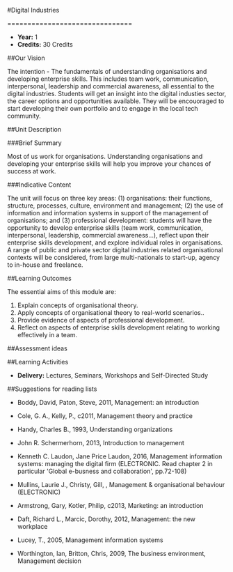 #Digital Industries
<!-- Temporary title -->
===============================

+ __Year:__ 1
+ __Credits:__ 30 Credits

##Our Vision

The intention - The fundamentals of understanding organisations and developing enterprise skills. This includes team work, communication, interpersonal, leadership and commercial awareness, all essential to the digital industries. Students will get an insight into the digital industies sector, the career options and opportunities available. They will be encouoraged to start developing their own portfolio and to engage in the local tech community.

##Unit Description

###Brief Summary

<!-- 140 characters -->

Most of us work for organisations. Understanding organisations and developing your enterprise skills will help you improve your chances of success at work.

###Indicative Content

The unit will focus on three key areas: (1) organisations: their functions, structure, processes, culture, environment and management; (2) the use of information and information systems in support of the management of organisations; and (3) professional development: students will have the opportunity to develop enterprise skills (team work, communication, interpersonal, leadership, commercial awareness...), reflect upon their enterprise skills development, and explore individual roles in organisations. A range of public and private sector digital industries related organisational contexts will be considered, from large multi-nationals to start-up, agency to in-house and freelance.


##Learning Outcomes

The essential aims of this module are:

1. Explain concepts of organisational theory.
1. Apply concepts of organisational theory to real-world scenarios..
1. Provide evidence of aspects of professional development.
1. Reflect on aspects of enterprise skills development relating to working effectively in a team.


##Assessment ideas



##Learning Activities

+ __Delivery:__ Lectures, Seminars, Workshops and Self-Directed Study

##Suggestions for reading lists

+ Boddy, David, Paton, Steve, 2011, Management: an introduction
+ Cole, G. A., Kelly, P., c2011, Management theory and practice
+ Handy, Charles B., 1993, Understanding organizations
+ John R. Schermerhorn, 2013, Introduction to management
+ Kenneth C. Laudon, Jane Price Laudon, 2016, Management information systems: managing the digital firm (ELECTRONIC. Read chapter 2 in particular 'Global e-busness and collaboration', pp.72-108)
+ Mullins, Laurie J., Christy, Gill, , Management & organisational behaviour (ELECTRONIC)

+ Armstrong, Gary, Kotler, Philip, c2013, Marketing: an introduction
+ Daft, Richard L., Marcic, Dorothy, 2012, Management: the new workplace
+ Lucey, T., 2005, Management information systems
+ Worthington, Ian, Britton, Chris, 2009, The business environment, Management decision



<!--

Notes

-->



